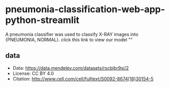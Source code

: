 # pneumonia-classification-web-app-python-streamlit

A pneumonia classifier was used to classify X-RAY images into {PNEUMONIA, NORMAL}.
click this link to view our model ""
## data

- Data: https://data.mendeley.com/datasets/rscbjbr9sj/2
- License: CC BY 4.0
- Citation: http://www.cell.com/cell/fulltext/S0092-8674(18)30154-5
